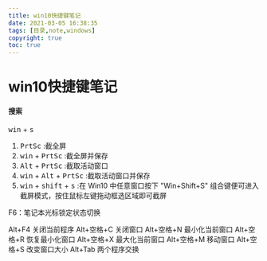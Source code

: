 ```yaml
---
title: win10快捷键笔记
date: 2021-03-05 16:38:35
tags: [目录,note,windows]
copyright: true
toc: true
---
```


# win10快捷键笔记

#### 搜索

<kbd>win</kbd> + <kbd>s</kbd>



1.  <kbd>PrtSc</kbd> :截全屏
2. <kbd>win</kbd> + <kbd>PrtSc</kbd> :截全屏并保存
3. <kbd>Alt</kbd> + <kbd>PrtSc</kbd> :截取活动窗口
4. <kbd> win</kbd> + <kbd>Alt</kbd> + <kbd>PrtSc</kbd> :截取活动窗口并保存
5. <kbd>win</kbd> + <kbd>shift</kbd> + <kbd>s</kbd> :在 Win10 中任意窗口按下 "Win+Shift+S" 组合键便可进入截屏模式，按住鼠标左键拖动框选区域即可截屏 

F6：笔记本光标锁定状态切换

 Alt+F4 关闭当前程序
Alt+空格+C 关闭窗口
Alt+空格+N 最小化当前窗口
Alt+空格+R 恢复最小化窗口
Alt+空格+X 最大化当前窗口
Alt+空格+M 移动窗口
Alt+空格+S 改变窗口大小
Alt+Tab 两个程序交换   

